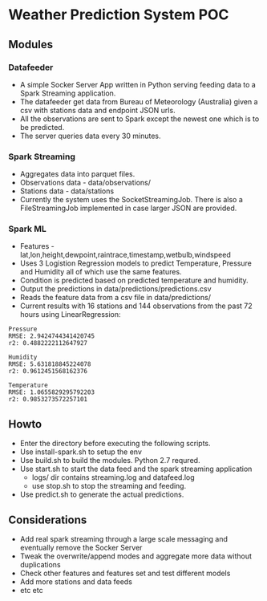 # Weather Prediction System POC
## Modules
### Datafeeder
 * A simple Socker Server App written in Python serving feeding data to a Spark Streaming application.
 * The datafeeder get data from Bureau of Meteorology (Australia) given a csv with stations data and endpoint JSON urls.
 * All the observations are sent to Spark except the newest one which is to be predicted.
 * The server queries data every 30 minutes.

### Spark Streaming
 * Aggregates data into parquet files.
 * Observations data - data/observations/<IATA> 
 * Stations data  - data/stations
 * Currently the system uses the SocketStreamingJob. There is also a FileStreamingJob implemented in case larger JSON are provided.

### Spark ML
 * Features - lat,lon,height,dewpoint,raintrace,timestamp,wetbulb,windspeed
 * Uses 3 Logistion Regression models to predict Temperature, Pressure and Humidity all of which use the same features.
 * Condition is predicted based on predicted temperature and humidity.
 * Output the predictions in data/predictions/predictions.csv
 * Reads the feature data from a csv file in data/predictions/<PATH>
 * Current results with 16 stations and 144 observations from the past 72 hours using LinearRegression:

```
Pressure
RMSE: 2.9424744341420745
r2: 0.4882222112647927

Humidity
RMSE: 5.631818845224078
r2: 0.9612451568162376

Temperature
RMSE: 1.0655829295792203
r2: 0.9853273572257101
```

## Howto
 * Enter the directory before executing the following scripts.
 * Use install-spark.sh to setup the env
 * Use build.sh to build the modules. Python 2.7 requred.
 * Use start.sh to start the data feed and the spark streaming application
    * logs/ dir contains streaming.log and datafeed.log
	* use stop.sh to stop the streaming and feeding.
 * Use predict.sh to generate the actual predictions.
 
## Considerations
 * Add real spark streaming through a large scale messaging and eventually remove the Socker Server
 * Tweak the overwrite/append modes and aggregate more data without duplications
 * Check other features and features set and test different models
 * Add more stations and data feeds
 * etc etc

